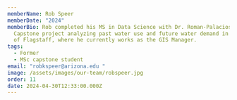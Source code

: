 ```yaml
---
memberName: Rob Speer
memberDate: "2024"
memberBio: Rob completed his MS in Data Science with Dr. Roman-Palacios with a
  Capstone project analyzing past water use and future water demand in the City
  of Flagstaff, where he currently works as the GIS Manager.
tags:
  - Former
  - MSc capstone student
email: "robkspeer@arizona.edu "
image: /assets/images/our-team/robspeer.jpg
order: 11
date: 2024-04-30T12:33:00.000Z
---
```

